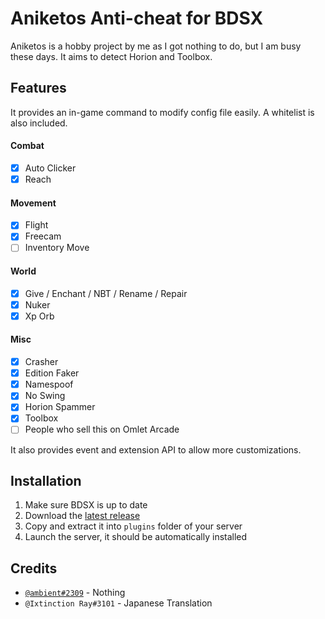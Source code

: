 # Aniketos Anti-cheat for BDSX

Aniketos is a hobby project by me as I got nothing to do, but I am busy these days. It aims to detect Horion and Toolbox.

## Features

It provides an in-game command to modify config file easily. A whitelist is also included.

#### Combat
- [x] Auto Clicker
- [x] Reach
#### Movement
- [x] Flight
- [x] Freecam
- [ ] Inventory Move
#### World
- [x] Give / Enchant / NBT / Rename / Repair
- [x] Nuker
- [x] Xp Orb
#### Misc
- [x] Crasher
- [x] Edition Faker
- [x] Namespoof
- [x] No Swing
- [x] Horion Spammer
- [x] Toolbox
- [ ] People who sell this on Omlet Arcade

It also provides event and extension API to allow more customizations.

## Installation
1. Make sure BDSX is up to date
2. Download the [latest release](https://github.com/Rjlintkh/bdsx-aniketos/releases/latest/download/aniketos.zip)
3. Copy and extract it into `plugins` folder of your server
4. Launch the server, it should be automatically installed

## Credits
- [`@ambient#2309`](https://github.com/ambiennt) - Nothing
- `@Ixtinction Ray#3101` - Japanese Translation
